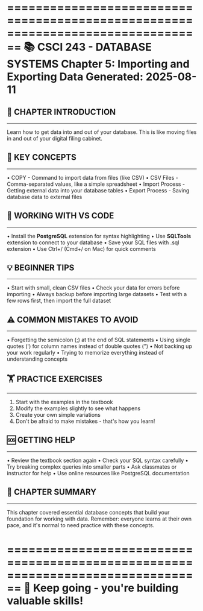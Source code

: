 ================================================================================
📚 CSCI 243 - DATABASE SYSTEMS
Chapter 5: Importing and Exporting Data
Generated: 2025-08-11
================================================================================

## 🎯 CHAPTER INTRODUCTION
----------------------------------------
Learn how to get data into and out of your database. This is like moving
files in and out of your digital filing cabinet.

## 🔑 KEY CONCEPTS
----------------------------------------
• COPY - Command to import data from files (like CSV)
• CSV Files - Comma-separated values, like a simple spreadsheet
• Import Process - Getting external data into your database tables
• Export Process - Saving database data to external files

## 🔧 WORKING WITH VS CODE
----------------------------------------
• Install the **PostgreSQL** extension for syntax highlighting
• Use **SQLTools** extension to connect to your database
• Save your SQL files with .sql extension
• Use Ctrl+/ (Cmd+/ on Mac) for quick comments

## 💡 BEGINNER TIPS
----------------------------------------
• Start with small, clean CSV files
• Check your data for errors before importing
• Always backup before importing large datasets
• Test with a few rows first, then import the full dataset

## ⚠️ COMMON MISTAKES TO AVOID
----------------------------------------
• Forgetting the semicolon (;) at the end of SQL statements
• Using single quotes (') for column names instead of double quotes (")
• Not backing up your work regularly
• Trying to memorize everything instead of understanding concepts

## 🏋️ PRACTICE EXERCISES
----------------------------------------
1. Start with the examples in the textbook
2. Modify the examples slightly to see what happens
3. Create your own simple variations
4. Don't be afraid to make mistakes - that's how you learn!

## 🆘 GETTING HELP
----------------------------------------
• Review the textbook section again
• Check your SQL syntax carefully
• Try breaking complex queries into smaller parts
• Ask classmates or instructor for help
• Use online resources like PostgreSQL documentation

## 📝 CHAPTER SUMMARY
----------------------------------------
This chapter covered essential database concepts that build your foundation
for working with data. Remember: everyone learns at their own pace, and
it's normal to need practice with these concepts.

================================================================================
🎉 Keep going - you're building valuable skills!
================================================================================